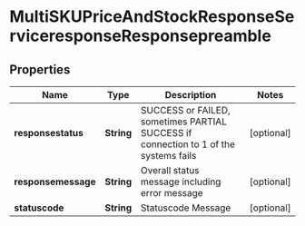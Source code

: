 

# MultiSKUPriceAndStockResponseServiceresponseResponsepreamble


## Properties

| Name | Type | Description | Notes |
|------------ | ------------- | ------------- | -------------|
|**responsestatus** | **String** | SUCCESS or FAILED, sometimes PARTIAL SUCCESS if connection to 1 of the systems fails |  [optional] |
|**responsemessage** | **String** | Overall status message including error message |  [optional] |
|**statuscode** | **String** | Statuscode Message |  [optional] |



